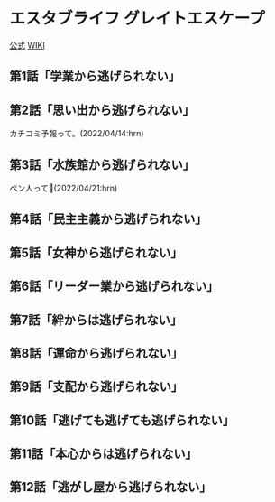# エスタブライフ グレイトエスケープ

[公式](https://establife.tokyo/) 
[WIKI](https://ja.wikipedia.org/wiki/%E3%82%A8%E3%82%B9%E3%82%BF%E3%83%96%E3%83%A9%E3%82%A4%E3%83%95) 

## 第1話「学業から逃げられない」

## 第2話「思い出から逃げられない」

カチコミ予報って。(2022/04/14:hrn)

## 第3話「水族館から逃げられない」

ペン人って:penguin:(2022/04/21:hrn)

## 第4話「民主主義から逃げられない」

## 第5話「女神から逃げられない」

## 第6話「リーダー業から逃げられない」

## 第7話「絆からは逃げられない」

## 第8話「運命から逃げられない」

## 第9話「支配から逃げられない」

## 第10話「逃げても逃げても逃げられない」

## 第11話「本心からは逃げられない」

## 第12話「逃がし屋から逃げられない」

